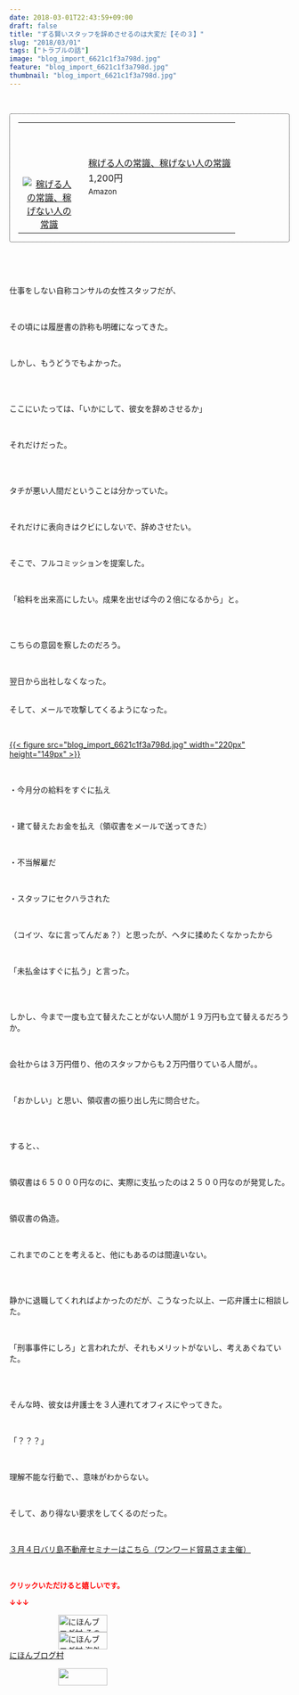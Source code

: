 ```yaml
---
date: 2018-03-01T22:43:59+09:00
draft: false
title: "ずる賢いスタッフを辞めさせるのは大変だ【その３】"
slug: "2018/03/01"
tags: ["トラブルの話"]
image: "blog_import_6621c1f3a798d.jpg"
feature: "blog_import_6621c1f3a798d.jpg"
thumbnail: "blog_import_6621c1f3a798d.jpg"
---
```

<p> </p><div contenteditable="false" style="padding: 15px; border-radius: 4px; border: 1px dotted currentColor; border-image: none;"><table border="0" cellpadding="0" cellspacing="0" style="margin: 0px; table-layout: fixed;" width="100%">	<tbody width="100%">		<tr>			<td aligin="center" style="vertical-align: middle;" width="95"><span style="text-align: center; display: block;"><a href="affiliate.do?affiliateId=37079783" alt0="BlogAffiliate" target="_blank" rel="nofollow"><img alt="稼げる人の常識、稼げない人の常識" border="0" data-img="affiliate" src="data:image/svg+xml;charset=utf-8,%3Csvg%20xmlns%3D%22http%3A%2F%2Fwww.w3.org%2F2000%2Fsvg%22%20title%3D%22Placeholder%20for%20Images%22%20role%3D%22presentation%22%20viewBox%3D%220%200%201%201%22%20%2F%3E" style="margin: 0px; vertical-align: middle; max-width: 95px;" data-src="https://images-fe.ssl-images-amazon.com/images/I/51Ft8zEBpkL._SL160_.jpg"/><noscript><img alt="稼げる人の常識、稼げない人の常識" border="0" data-img="affiliate" src="https://images-fe.ssl-images-amazon.com/images/I/51Ft8zEBpkL._SL160_.jpg" style="margin: 0px; vertical-align: middle; max-width: 95px;"></noscript></a></span></td>			<td style="line-height: 1.5; padding-left: 15px; vertical-align: middle;"><a href="affiliate.do?affiliateId=37079783" alt0="BlogAffiliate" target="_blank" rel="nofollow">稼げる人の常識、稼げない人の常識</a>			<div style="padding: 3px 0px;">1,200円</div>			<div style="font-size: 0.83em;">Amazon</div></td>		</tr>	</tbody></table></div><p> </p><p> </p><p>仕事をしない自称コンサルの女性スタッフだが、</p><p> </p><p>その頃には履歴書の詐称も明確になってきた。</p><p> </p><p>しかし、もうどうでもよかった。</p><p> </p><p><br/>ここにいたっては、「いかにして、彼女を辞めさせるか」</p><p> </p><p>それだけだった。</p><p> </p><p><br/>タチが悪い人間だということは分かっていた。</p><p> </p><p>それだけに表向きはクビにしないで、辞めさせたい。</p><p> </p><p>そこで、フルコミッションを提案した。</p><p> </p><p>「給料を出来高にしたい。成果を出せば今の２倍になるから」と。</p><p> </p><p><br/>こちらの意図を察したのだろう。</p><p> </p><p>翌日から出社しなくなった。</p><p><br/>そして、メールで攻撃してくるようになった。</p><p> </p><p><a href="blog_import_6621c1f3a798d.jpg">{{< figure src="blog_import_6621c1f3a798d.jpg" width="220px" height="149px" >}}</a></p><p> </p><p>・今月分の給料をすぐに払え</p><p> </p><p>・建て替えたお金を払え（領収書をメールで送ってきた）</p><p> </p><p>・不当解雇だ</p><p> </p><p>・スタッフにセクハラされた</p><p> </p><p>（コイツ、なに言ってんだぁ？）と思ったが、ヘタに揉めたくなかったから</p><p> </p><p>「未払金はすぐに払う」と言った。</p><p> </p><p><br/>しかし、今まで一度も立て替えたことがない人間が１９万円も立て替えるだろうか。</p><p> </p><p>会社からは３万円借り、他のスタッフからも２万円借りている人間が。。</p><p> </p><p>「おかしい」と思い、領収書の振り出し先に問合せた。</p><p> </p><p><br/>すると、、</p><p> </p><p>領収書は６５０００円なのに、実際に支払ったのは２５００円なのが発覚した。</p><p> </p><p>領収書の偽造。</p><p> </p><p>これまでのことを考えると、他にもあるのは間違いない。</p><p> </p><p><br/>静かに退職してくれればよかったのだが、こうなった以上、一応弁護士に相談した。</p><p> </p><p>「刑事事件にしろ」と言われたが、それもメリットがないし、考えあぐねていた。</p><p> </p><p><br/>そんな時、彼女は弁護士を３人連れてオフィスにやってきた。</p><p> </p><p>「？？？」</p><p> </p><p>理解不能な行動で、、意味がわからない。</p><p> </p><p>そして、あり得ない要求をしてくるのだった。</p><p> </p><p><a href="index.html" target="_blank">３月４日バリ島不動産セミナーはこちら（ワンワード貿易さま主催）</a></p><p> </p><p><font color="#ff0000" size="2"><strong>クリックいただけると嬉しいです。</strong></font></p><p><font color="#ff0000" size="2"><strong>↓↓↓</strong></font></p><p><a href="ranking.html?p_cid=01260127" id="&amp;blogmura_banner" target="_blank"><img alt="にほんブログ村 その他生活ブログ 不動産投資へ" border="0" height="31" src="data:image/svg+xml;charset=utf-8,%3Csvg%20xmlns%3D%22http%3A%2F%2Fwww.w3.org%2F2000%2Fsvg%22%20title%3D%22Placeholder%20for%20Images%22%20role%3D%22presentation%22%20viewBox%3D%220%200%2088%2031%22%20%2F%3E" width="88" data-src="https://img-proxy.blog-video.jp/images?url=http%3A%2F%2Flife.blogmura.com%2Fhudousantoushi%2Fimg%2Fhudousantoushi88_31.gif" style="aspect-ratio: auto 88 / 31;"/><noscript><img alt="にほんブログ村 その他生活ブログ 不動産投資へ" border="0" height="31" src="https://img-proxy.blog-video.jp/images?url=http%3A%2F%2Flife.blogmura.com%2Fhudousantoushi%2Fimg%2Fhudousantoushi88_31.gif" width="88"></noscript></a><br/><a href="ranking.html?p_cid=01260127" target="_blank"><img alt="にほんブログ村 海外生活ブログ バリ島情報へ" border="0" height="31" src="data:image/svg+xml;charset=utf-8,%3Csvg%20xmlns%3D%22http%3A%2F%2Fwww.w3.org%2F2000%2Fsvg%22%20title%3D%22Placeholder%20for%20Images%22%20role%3D%22presentation%22%20viewBox%3D%220%200%2088%2031%22%20%2F%3E" width="88" data-src="https://img-proxy.blog-video.jp/images?url=http%3A%2F%2Foverseas.blogmura.com%2Fbali%2Fimg%2Fbali88_31.gif" style="aspect-ratio: auto 88 / 31;"/><noscript><img alt="にほんブログ村 海外生活ブログ バリ島情報へ" border="0" height="31" src="https://img-proxy.blog-video.jp/images?url=http%3A%2F%2Foverseas.blogmura.com%2Fbali%2Fimg%2Fbali88_31.gif" width="88"></noscript></a><br/><a href="ranking.html?p_cid=01260127" target="_blank">にほんブログ村</a></p><p><a href="link.php?1804582" title="人気ブログランキングへ"><img border="0" height="31" src="data:image/svg+xml;charset=utf-8,%3Csvg%20xmlns%3D%22http%3A%2F%2Fwww.w3.org%2F2000%2Fsvg%22%20title%3D%22Placeholder%20for%20Images%22%20role%3D%22presentation%22%20viewBox%3D%220%200%2088%2031%22%20%2F%3E" width="88" data-src="https://blog.with2.net/img/banner/banner_22.gif" style="aspect-ratio: auto 88 / 31;"/><noscript><img border="0" height="31" src="https://blog.with2.net/img/banner/banner_22.gif" width="88"></noscript></a></p><p> </p>

